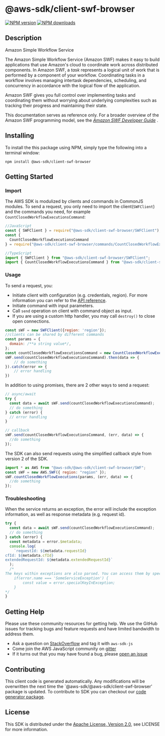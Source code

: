 # @aws-sdk/client-swf-browser

[![NPM version](https://img.shields.io/npm/v/@aws-sdk/client-swf-browser/preview.svg)](https://www.npmjs.com/package/@aws-sdk/client-swf-browser)
[![NPM downloads](https://img.shields.io/npm/dm/@aws-sdk/client-swf-browser.svg)](https://www.npmjs.com/package/@aws-sdk/client-swf-browser)

## Description

<fullname>Amazon Simple Workflow Service</fullname> <p>The Amazon Simple Workflow Service (Amazon SWF) makes it easy to build applications that use Amazon's cloud to coordinate work across distributed components. In Amazon SWF, a <i>task</i> represents a logical unit of work that is performed by a component of your workflow. Coordinating tasks in a workflow involves managing intertask dependencies, scheduling, and concurrency in accordance with the logical flow of the application.</p> <p>Amazon SWF gives you full control over implementing tasks and coordinating them without worrying about underlying complexities such as tracking their progress and maintaining their state.</p> <p>This documentation serves as reference only. For a broader overview of the Amazon SWF programming model, see the <i> <a href="https://docs.aws.amazon.com/amazonswf/latest/developerguide/">Amazon SWF Developer Guide</a> </i>.</p>

## Installing

To install the this package using NPM, simply type the following into a terminal window:

```
npm install @aws-sdk/client-swf-browser
```

## Getting Started

### Import

The AWS SDK is modulized by clients and commands in CommonJS modules. To send a request, you only need to import the client(`SWFClient`) and the commands you need, for example `CountClosedWorkflowExecutionsCommand`:

```javascript
//JavaScript
const { SWFClient } = require("@aws-sdk/client-swf-browser/SWFClient");
const {
  CountClosedWorkflowExecutionsCommand
} = require("@aws-sdk/client-swf-browser/commands/CountClosedWorkflowExecutionsCommand");
```

```javascript
//TypeScript
import { SWFClient } from "@aws-sdk/client-swf-browser/SWFClient";
import { CountClosedWorkflowExecutionsCommand } from "@aws-sdk/client-swf-browser/commands/CountClosedWorkflowExecutionsCommand";
```

### Usage

To send a request, you:

- Initiate client with configuration (e.g. credentials, region). For more information you can refer to the [API reference][].
- Initiate command with input parameters.
- Call `send` operation on client with command object as input.
- If you are using a custom http handler, you may call `destroy()` to close open connections.

```javascript
const sWF = new SWFClient({region: 'region'});
//clients can be shared by different commands
const params = {
  domain: /**a string value*/,
};
const countClosedWorkflowExecutionsCommand = new CountClosedWorkflowExecutionsCommand(params);
sWF.send(countClosedWorkflowExecutionsCommand).then(data => {
    // do something
}).catch(error => {
    // error handling
})
```

In addition to using promises, there are 2 other ways to send a request:

```javascript
// async/await
try {
  const data = await sWF.send(countClosedWorkflowExecutionsCommand);
  // do something
} catch (error) {
  // error handling
}
```

```javascript
// callback
sWF.send(countClosedWorkflowExecutionsCommand, (err, data) => {
  //do something
});
```

The SDK can also send requests using the simplified callback style from version 2 of the SDK.

```javascript
import * as AWS from "@aws-sdk/@aws-sdk/client-swf-browser/SWF";
const sWF = new AWS.SWF({ region: "region" });
sWF.countClosedWorkflowExecutions(params, (err, data) => {
  //do something
});
```

### Troubleshooting

When the service returns an exception, the error will include the exception information, as well as response metadata (e.g. request id).

```javascript
try {
  const data = await sWF.send(countClosedWorkflowExecutionsCommand);
  // do something
} catch (error) {
  const metadata = error.$metadata;
  console.log(
    `requestId: ${metadata.requestId}
cfId: ${metadata.cfId}
extendedRequestId: ${metadata.extendedRequestId}`
  );
  /*
The keys within exceptions are also parsed. You can access them by specifying exception names:
    if(error.name === 'SomeServiceException') {
        const value = error.specialKeyInException;
    }
*/
}
```

## Getting Help

Please use these community resources for getting help. We use the GitHub issues for tracking bugs and feature requests and have limited bandwidth to address them.

- Ask a question on [StackOverflow](https://stackoverflow.com/questions/tagged/aws-sdk-js) and tag it with `aws-sdk-js`
- Come join the AWS JavaScript community on [gitter](https://gitter.im/aws/aws-sdk-js-v3)
- If it turns out that you may have found a bug, please [open an issue](https://github.com/aws/aws-sdk-js-v3/issues)

## Contributing

This client code is generated automatically. Any modifications will be overwritten the next time the `@aws-sdk/@aws-sdk/client-swf-browser' package is updated. To contribute to SDK you can checkout our [code generator package][].

## License

This SDK is distributed under the
[Apache License, Version 2.0](http://www.apache.org/licenses/LICENSE-2.0),
see LICENSE for more information.

[code generator package]: https://github.com/aws/aws-sdk-js-v3/tree/master/packages/service-types-generator
[api reference]: https://docs.aws.amazon.com/AWSJavaScriptSDK/latest/
